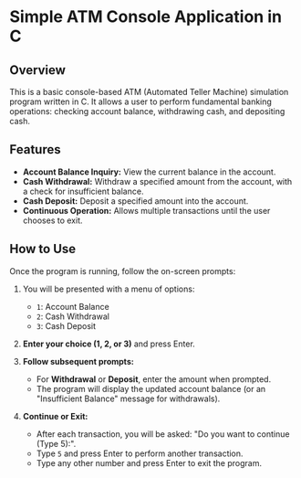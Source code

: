# Simple ATM Console Application in C

## Overview

This is a basic console-based ATM (Automated Teller Machine) simulation program written in C. It allows a user to perform fundamental banking operations: checking account balance, withdrawing cash, and depositing cash.

## Features

* **Account Balance Inquiry:** View the current balance in the account.
* **Cash Withdrawal:** Withdraw a specified amount from the account, with a check for insufficient balance.
* **Cash Deposit:** Deposit a specified amount into the account.
* **Continuous Operation:** Allows multiple transactions until the user chooses to exit.

## How to Use

Once the program is running, follow the on-screen prompts:

1.  You will be presented with a menu of options:
    * `1`: Account Balance
    * `2`: Cash Withdrawal
    * `3`: Cash Deposit

2.  **Enter your choice (1, 2, or 3)** and press Enter.

3.  **Follow subsequent prompts:**
    * For **Withdrawal** or **Deposit**, enter the amount when prompted.
    * The program will display the updated account balance (or an "Insufficient Balance" message for withdrawals).

4.  **Continue or Exit:**
    * After each transaction, you will be asked: "Do you want to continue (Type 5):".
    * Type `5` and press Enter to perform another transaction.
    * Type any other number and press Enter to exit the program.


